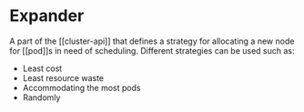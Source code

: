 # Expander
A part of the [[cluster-api]] that defines a strategy for allocating a new node for [[pod]]s in need of scheduling. Different strategies can be used such as:

* Least cost
* Least resource waste
* Accommodating the most pods
* Randomly
